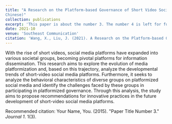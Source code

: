 ```yaml
---
title: "A Research on the Platform-based Governance of Short Video Social Media: from the Perspective of Social Participation of Diverse Groups (in 
Chinese)"
collection: publications
excerpt: 'This paper is about the number 3. The number 4 is left for future work.'
date: 2021-10
venue: 'Southeast Communication'
citation: 'Wang, X., Liu, J. (2021). A Research on the Platform-based Governance of Short Video Social Media: from the Perspective of Social Participation of Diverse Groups. Southeast Communication, 2021(10):40-43. '
---
```

With the rise of short videos, social media platforms have expanded into various societal groups, becoming pivotal platforms for information dissemination. This research aims to explore the evolution of media platformization and, based on this trajectory, analyze the developmental trends of short-video social media platforms. Furthermore, it seeks to analyze the behavioral characteristics of diverse groups on platformized social media and identify the challenges faced by these groups in participating in platformized governance. Through this analysis, the study aims to propose recommendations for innovative practices in the future development of short-video social media platforms.

Recommended citation: Your Name, You. (2015). "Paper Title Number 3." <i>Journal 1</i>. 1(3).
